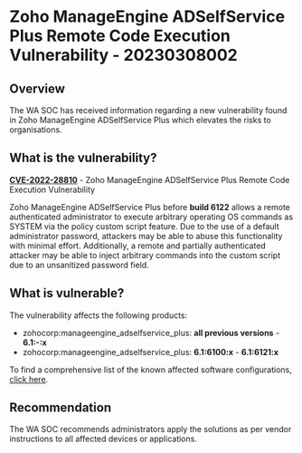 # Zoho ManageEngine ADSelfService Plus Remote Code Execution Vulnerability - 20230308002

## Overview
The WA SOC has received information regarding a new vulnerability found in Zoho ManageEngine ADSelfService Plus which elevates the risks to organisations.

## What is the vulnerability?
[**CVE-2022-28810**](https://cve.mitre.org/cgi-bin/cvename.cgi?name=CVE-2022-28810) - Zoho ManageEngine ADSelfService Plus Remote Code Execution Vulnerability

Zoho ManageEngine ADSelfService Plus before **build 6122** allows a remote authenticated administrator to execute arbitrary operating OS commands as SYSTEM via the policy custom script feature. Due to the use of a default administrator password, attackers may be able to abuse this functionality with minimal effort. Additionally, a remote and partially authenticated attacker may be able to inject arbitrary commands into the custom script due to an unsanitized password field.

## What is vulnerable? 
The vulnerability affects the following products:

- zohocorp:manageengine_adselfservice_plus: **all previous versions** - **6.1:-:x**
- zohocorp:manageengine_adselfservice_plus: **6.1:6100:x** - **6.1:6121:x**

To find a comprehensive list of the known affected software configurations, [click here](https://nvd.nist.gov/vuln/detail/CVE-2022-28810#vulnConfigurationsArea).

## Recommendation
The WA SOC recommends administrators apply the solutions as per vendor instructions to all affected devices or applications.
